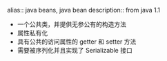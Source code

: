 alias:: java beans, java bean
description:: from java 1.1

- 一个公共类，并提供无参公有的构造方法
- 属性私有化
- 具有公共的访问属性的 getter 和 setter 方法
- 需要被序列化并且实现了 Serializable 接口